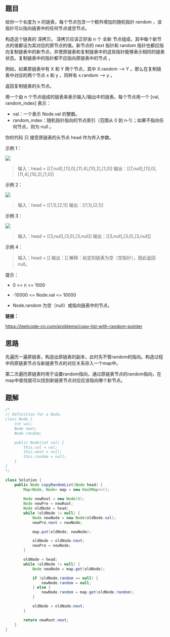 ## 题目

给你一个长度为 n 的链表，每个节点包含一个额外增加的随机指针 random ，该指针可以指向链表中的任何节点或空节点。

构造这个链表的 深拷贝。 深拷贝应该正好由 n 个 全新 节点组成，其中每个新节点的值都设为其对应的原节点的值。新节点的 next 指针和 random 指针也都应指向复制链表中的新节点，并使原链表和复制链表中的这些指针能够表示相同的链表状态。复制链表中的指针都不应指向原链表中的节点 。

例如，如果原链表中有 X 和 Y 两个节点，其中 X.random --> Y 。那么在复制链表中对应的两个节点 x 和 y ，同样有 x.random --> y 。

返回复制链表的头节点。

用一个由 n 个节点组成的链表来表示输入/输出中的链表。每个节点用一个 [val, random_index] 表示：

* val：一个表示 Node.val 的整数。
* random_index：随机指针指向的节点索引（范围从 0 到 n-1）；如果不指向任何节点，则为  null 。

你的代码 只 接受原链表的头节点 head 作为传入参数。

 

示例 1：

![](https://assets.leetcode-cn.com/aliyun-lc-upload/uploads/2020/01/09/e1.png)

> 输入：head = [[7,null],[13,0],[11,4],[10,2],[1,0]]
> 输出：[[7,null],[13,0],[11,4],[10,2],[1,0]]

示例 2：

![](https://assets.leetcode-cn.com/aliyun-lc-upload/uploads/2020/01/09/e2.png)

> 输入：head = [[1,1],[2,1]]
> 输出：[[1,1],[2,1]]

示例 3：

![](https://assets.leetcode-cn.com/aliyun-lc-upload/uploads/2020/01/09/e3.png)

> 输入：head = [[3,null],[3,0],[3,null]]
> 输出：[[3,null],[3,0],[3,null]]

示例 4：

> 输入：head = []
> 输出：[]
> 解释：给定的链表为空（空指针），因此返回 null。



提示：

* 0 <= n <= 1000

* -10000 <= Node.val <= 10000

* Node.random 为空（null）或指向链表中的节点。

  

**链接：**

https://leetcode-cn.com/problems/copy-list-with-random-pointer

## 思路

先遍历一遍原链表，构造出原链表的副本，此时先不管random的指向。构造过程中将原链表节点与新链表节点的对应关系存入一个map中。

第二次遍历原链表时用于设置random指向，通过原链表节点的random指向，在map中查找就可以找到新链表节点对应应该指向哪个新节点。

## 题解

```java
/*
// Definition for a Node.
class Node {
    int val;
    Node next;
    Node random;

    public Node(int val) {
        this.val = val;
        this.next = null;
        this.random = null;
    }
}
*/

class Solution {
    public Node copyRandomList(Node head) {
        Map<Node, Node> map = new HashMap<>();
        
        Node newRoot = new Node(0);
        Node newPre = newRoot;
        Node oldNode = head;
        while (oldNode != null) {
            Node newNode = new Node(oldNode.val);
            newPre.next = newNode;

            map.put(oldNode, newNode);

            oldNode = oldNode.next;
            newPre = newNode;
        }

        oldNode = head;
        while (oldNode != null) {
            Node newNode = map.get(oldNode);

            if (oldNode.random == null) {
                newNode.random = null;
            } else {
                newNode.random = map.get(oldNode.random);
            }

            oldNode = oldNode.next;
        }

        return newRoot.next;
    }
}
```